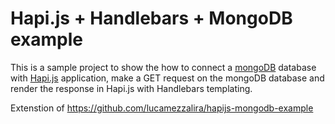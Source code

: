 # Hapi.js + Handlebars + MongoDB example

This is a sample project to show the how to connect a [mongoDB](https://www.mongodb.org/) database with [Hapi.js](http://hapijs.com/) application, make a GET request on the mongoDB database and render the response in Hapi.js with Handlebars templating.

Extenstion of https://github.com/lucamezzalira/hapijs-mongodb-example
